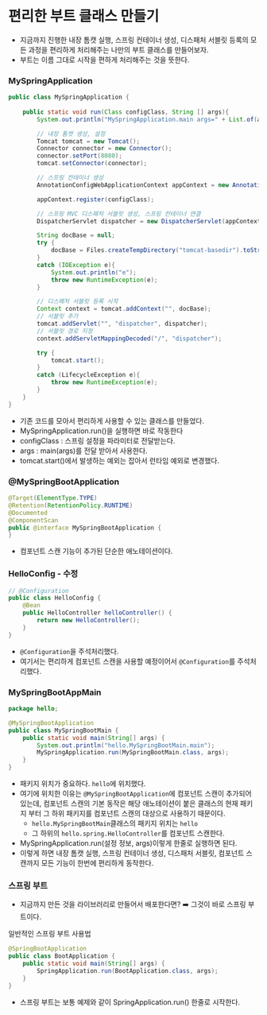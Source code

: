 # 편리한 부트 클래스 만들기

- 지금까지 진행한 내장 톰캣 실행, 스프링 컨테이너 생성, 디스패처 서블릿 등록의 모든 과정을 편리하게 처리해주는 나만의 
  부트 클래스를 만들어보자.
- 부트는 이름 그대로 시작을 편하게 처리해주는 것을 뜻한다.

### MySpringApplication

```java
public class MySpringApplication {
    
    public static void run(Class configClass, String [] args){
        System.out.println("MySpringApplication.main args=" + List.of(args));

        // 내장 톰캣 생성, 설정
        Tomcat tomcat = new Tomcat();
        Connector connector = new Connector();
        connector.setPort(8080);
        tomcat.setConnector(connector);

        // 스프링 컨테이너 생성
        AnnotationConfigWebApplicationContext appContext = new AnnotationConfigWebApplicationContext();

        appContext.register(configClass);

        // 스프링 MVC 디스패처 서블릿 생성, 스프링 컨테이너 연결
        DispatcherServlet dispatcher = new DispatcherServlet(appContext);

        String docBase = null;
        try {
            docBase = Files.createTempDirectory("tomcat-basedir").toString();
        }
        catch (IOException e){
            System.out.println("e");
            throw new RuntimeException(e);
        }

        // 디스패처 서블릿 등록 시작
        Context context = tomcat.addContext("", docBase);
        // 서블릿 추가
        tomcat.addServlet("", "dispatcher", dispatcher);
        // 서블릿 경로 지정
        context.addServletMappingDecoded("/", "dispatcher");

        try {
            tomcat.start();
        }
        catch (LifecycleException e){
            throw new RuntimeException(e);
        }
    }
}
```
- 기존 코드를 모아서 편리하게 사용할 수 있는 클래스를 만들었다.
- MySpringApplication.run()을 실행하면 바로 작동한다
- configClass : 스프링 설정을 파라미터로 전달받는다.
- args : main(args)를 전달 받아서 사용한다. 
- tomcat.start()에서 발생하는 예외는 잡아서 런타임 예외로 변경했다.

### @MySpringBootApplication

```java
@Target(ElementType.TYPE)
@Retention(RetentionPolicy.RUNTIME)
@Documented
@ComponentScan
public @interface MySpringBootApplication {
}
```
- 컴포넌트 스캔 기능이 추가된 단순한 애노테이션이다.

### HelloConfig - 수정

```java
// @Configuration
public class HelloConfig {
    @Bean
    public HelloController helloController() {
        return new HelloController();
    }
}
```
- ```@Configuration```을 주석처리했다.
- 여기서는 편리하게 컴포넌트 스캔을 사용할 예정이어서 ```@Configuration```를 주석처리했다.

### MySpringBootAppMain

```java
package hello;

@MySpringBootApplication
public class MySpringBootMain {
    public static void main(String[] args) {
        System.out.println("hello.MySpringBootMain.main");
        MySpringApplication.run(MySpringBootMain.class, args);
    }
}
```
- 패키지 위치가 중요하다. ``hello``에 위치했다.
- 여기에 위치한 이유는 ```@MySpringBootApplication```에 컴포넌트 스캔이 추가되어 있는데, 컴포넌트
  스캔의 기본 동작은 해당 애노테이션이 붙은 클래스의 현재 패키지 부터 그 하위 패키지를 컴포넌트 스캔의 대상으로 
  사용하기 때문이다.
  - ``hello.MySpringBootMain``클래스의 패키지 위치는 ``hello``
  - 그 하위의 ``hello.spring.HelloController``를 컴포넌트 스캔한다.
- MySpringApplication.run(설정 정보, args)이렇게 한줄로 실행하면 된다.
- 이렇게 하면 내장 톰캣 실행, 스프링 컨테이너 생성, 디스패처 서블릿, 컴포넌트 스캔까지 모든 기능이 한번에 편리하게 동작한다.


### 스프링 부트

- 지금까지 만든 것을 라이브러리로 만들어서 배포한다면? ➡️ 그것이 바로 스프링 부트이다.

일반적인 스프링 부트 사용법
```java
@SpringBootApplication
public class BootApplication {
    public static void main(String[] args) {
        SpringApplication.run(BootApplication.class, args);
    }
}
```
- 스프링 부트는 보통 예제와 같이 SpringApplication.run() 한줄로 시작한다.

